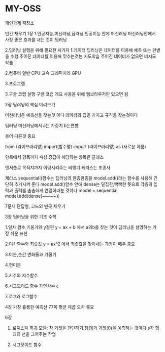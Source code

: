 # MY-OSS
개인과제 저장소

빈칸 채우기
1장 
1.인공지능,머신러닝,딥러닝
인공지능 안에 머신러닝 머신러닝안에서 사장 좋은 효과를 내는 것이 딥러닝

2.딥러닝 실행을 위해 필요한 세가지
1.데이터
딥러닝은 데이터를 이용해 예측 또는 판별을 수행
주어진 데이터를 이용해 맞추는것는 지도학습
주어진 데이터가 없으면 비지도 학습

2.컴퓨터
일반 CPU 
고속 그래픽처리 GPU 

3.프로그램

3.구글 코랩 실행
구글 코랩 개요
사용을 위해 웹브라우저만 있으면 됨




2장 딥러닝의 핵심 미리보기

머신러닝은 예측선을 찾는것 이다
데이터와 답을 가지고 규칙을 찾는것이다

딥러닝 머신러닝에서 a는 가중치 b는편향

용어 다른것 중요

from (라이브러리명) import(함수명)
import (라이브러리명) as (새로운 이름)

항목에서 항목까지 속성
정답에 해당하는 항목은 클래스

텐서플로 목적지까지 이덩시켜주는 비행기
케라스는 조종사

케라스 sequential()함수는 딥러닝의 한층한층을 model.add()라는 함수를 사용해 간단히 추가시켜 준다
model.add()함수 안에 dense는 밀집한,빽빽한 뜻으로 각층의 입력과 출력을 촘촘하게 연결하라눈 것이다
model = sequential
model.add(dense(~~~~~))






7문제 단답형, 코드의 빈곳 채우기





3장 딥러닝을 위한 기초 수학

1.일차 함수,기울기와 y절편
y = ax + b 에서 a와b를 찾는 것이 딥러닝을 설명하는 가장 쉬운 표현

2.이차함수와 최솟값
y = ax^2 에서 최솟값을 찾아내는 과정이 매우 중요

3.미분,순간 변화율과 기울기

4.편미분

5.지수와 지수함수

6.시그모이드 함수
자연상수 e

7.로그와 로그함수












4장 가장 휼룡한 예측선
77쪽 평균 제곱 오차 중요



























































6장

1. 로지스틱 회귀 모델: 참 거짓을 판단하기
참(1)과 거짓(0)을 예측하는 것이다
s자 형태의 선을 그어주는 작업

2. 시그모이드 함수
